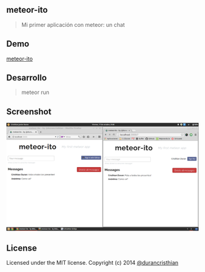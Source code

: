 meteor-ito
----------

> Mi primer aplicación con meteor: un chat

Demo
----------
[meteor-ito](http://meteor-ito.meteor.com/)

Desarrollo
----------
> meteor run

Screenshot
----------
![meteor-ito](https://raw.githubusercontent.com/durancristhian/meteor-ito/master/screenshots/website.png)

License
----------
Licensed under the MIT license.
Copyright (c) 2014 [@durancristhian](https://twitter.com/DuranCristhian)